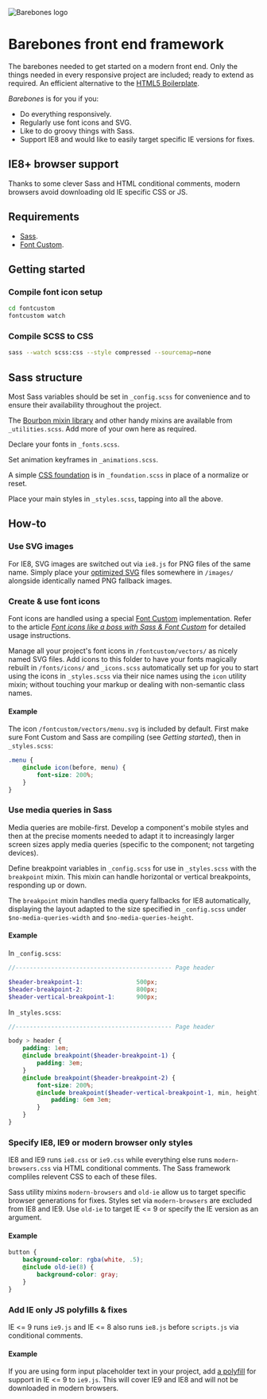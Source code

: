 ![Barebones logo](http://jaydenseric.com/shared/barebones-logo.svg)

# Barebones front end framework

The barebones needed to get started on a modern front end. Only the things needed in every responsive project are included; ready to extend as required. An efficient alternative to the [HTML5 Boilerplate](http://html5boilerplate.com).

*Barebones* is for you if you:

- Do everything responsively.
- Regularly use font icons and SVG.
- Like to do groovy things with Sass.
- Support IE8 and would like to easily target specific IE versions for fixes.

## IE8+ browser support

Thanks to some clever Sass and HTML conditional comments, modern browsers avoid downloading old IE specific CSS or JS.

## Requirements

- [Sass](https://github.com/sass/sass).
- [Font Custom](https://github.com/FontCustom/fontcustom).

## Getting started

### Compile font icon setup

```bash
cd fontcustom
fontcustom watch
```

### Compile SCSS to CSS

```bash
sass --watch scss:css --style compressed --sourcemap=none
```

## Sass structure

Most Sass variables should be set in `_config.scss` for convenience and to ensure their availability throughout the project.

The [Bourbon mixin library](http://bourbon.io) and other handy mixins are available from `_utilities.scss`. Add more of your own here as required.

Declare your fonts in `_fonts.scss`.

Set animation keyframes in `_animations.scss`.

A simple [CSS foundation](http://jaydenseric.com/blog/forget-normalize-or-resets-lay-your-own-css-foundation) is in `_foundation.scss` in place of a normalize or reset.

Place your main styles in `_styles.scss`, tapping into all the above.

## How-to

### Use SVG images

For IE8, SVG images are switched out via `ie8.js` for PNG files of the same name. Simply place your [optimized SVG](http://jaydenseric.com/blog/how-to-optimize-svg) files somewhere in `/images/` alongside identically named PNG fallback images.

### Create & use font icons

Font icons are handled using a special [Font Custom](https://github.com/FontCustom/fontcustom) implementation. Refer to the article [*Font icons like a boss with Sass & Font Custom*](http://jaydenseric.com/blog/font-icons-like-a-boss-with-sass-and-font-custom) for detailed usage instructions.

Manage all your project's font icons in `/fontcustom/vectors/` as nicely named SVG files. Add icons to this folder to have your fonts magically rebuilt in `/fonts/icons/` and `_icons.scss` automatically set up for you to start using the icons in `_styles.scss` via their nice names using the `icon` utility mixin; without touching your markup or dealing with non-semantic class names.

#### Example

The icon `/fontcustom/vectors/menu.svg` is included by default. First make sure Font Custom and Sass are compiling (see *Getting started*), then in `_styles.scss`:

```scss
.menu {
	@include icon(before, menu) {
		font-size: 200%;
	}
}
```

### Use media queries in Sass

Media queries are mobile-first. Develop a component's mobile styles and then at the precise moments needed to adapt it to increasingly larger screen sizes apply media queries (specific to the component; not targeting devices).

Define breakpoint variables in `_config.scss` for use in `_styles.scss` with the `breakpoint` mixin. This mixin can handle horizontal or vertical breakpoints, responding up or down.

The `breakpoint` mixin handles media query fallbacks for IE8 automatically, displaying the layout adapted to the size specified in `_config.scss` under `$no-media-queries-width` and `$no-media-queries-height`.

#### Example

In `_config.scss`:

```scss
//-------------------------------------------- Page header

$header-breakpoint-1:				500px;
$header-breakpoint-2:				800px;
$header-vertical-breakpoint-1:		900px;
```

In `_styles.scss`:

```scss
//-------------------------------------------- Page header

body > header {
	padding: 1em;
	@include breakpoint($header-breakpoint-1) {
		padding: 3em;
	}
	@include breakpoint($header-breakpoint-2) {
		font-size: 200%;
		@include breakpoint($header-vertical-breakpoint-1, min, height) {
			padding: 6em 3em;
		}
	}
}
```

### Specify IE8, IE9 or modern browser only styles

IE8 and IE9 runs `ie8.css` or `ie9.css` while everything else runs `modern-browsers.css` via HTML conditional comments. The Sass framework compliles relevent CSS to each of these files.

Sass utility mixins `modern-browsers` and `old-ie` allow us to target specific browser generations for fixes. Styles set via `modern-browsers` are excluded from IE8 and IE9. Use `old-ie` to target IE <= 9 or specify the IE version as an argument.

#### Example

```scss
button {
	background-color: rgba(white, .5);
	@include old-ie(8) {
		background-color: gray;
	}
}
```

### Add IE only JS polyfills & fixes

IE <= 9 runs `ie9.js` and IE <= 8 also runs `ie8.js` before `scripts.js` via conditional comments.

#### Example

If you are using form input placeholder text in your project, add [a polyfill](http://mths.be/placeholder) for support in IE <= 9 to `ie9.js`. This will cover IE9 and IE8 and will not be downloaded in modern browsers.